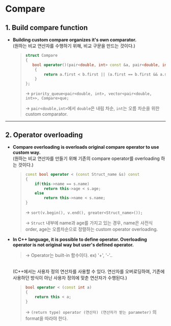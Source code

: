 # Compare

## 1. Build compare function

- **Building custom compare organizes it's own comparator.**
  <br>(원하는 비교 연산자를 수행하기 위해, 비교 구문을 만드는 것이다.)

  > ```c++
  > struct Compare
  > {
  >    bool operator()(pair<double, int> const &a, pair<double, int> const &b) 
  > 	{
  > 		return a.first < b.first || (a.first == b.first && a.second > b.second);
  > 	}
  > };
  > ```
  >
  > → `priority_queue<pair<double, int>, vector<pair<double, int>>, Compare>que;`
  >
  > → `pair<double,int>`에서 `double`은 내림 차순, `int`는 오름 차순을 위한 custom comparator.


------

## 2. Operator overloading

- **Compare overloading is overloads original compare operator to use custom way.**
  <br>(원하는 비교 연산자를 만들기 위해 기존의 compare operator를 overloading 하는 것이다.)

  > ```c++
  > const bool operator < (const Struct_name &s) const
  > {
  >     if(this->name == s.name)
  >         return this->age < s.age;
  >     else
  >         return this->name < s.name;
  > }
  > ```
  >
  > → `sort(v.begin(), v.end(), greater<Struct_name>());`
  >
  > → `Struct` 내부에 name과 age를 가지고 있는 경우, name은 사전식 order, age는 오름차순으로 정렬하는 custom operator overloading.

- **In C++ language, it is possible to define operator. Overloading operator is not original way but user's defined operator.**

  > → Operator는 built-in 함수이다. ex) '+', '-'..

  <br>(C++에서는 사용자 정의 연산자를 사용할 수 있다. 연산자를 오버로딩하여, 기존에 사용하던 방식이 아닌 사용자 정의에 맞춘 연산자가 수행된다.)

  > ```c++
  > bool operator < (const int a)
  > {
  >     return this < a;
  > }
  > ```
  >
  > → `(return type) operator (연산자) (연산자가 받는 parameter)` 의 format을 따라야 한다.